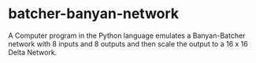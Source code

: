 # batcher-banyan-network
A Computer program in the Python language emulates a Banyan-Batcher network with 8 inputs and 8 outputs and then scale the output to a 16 x 16 Delta Network. 
